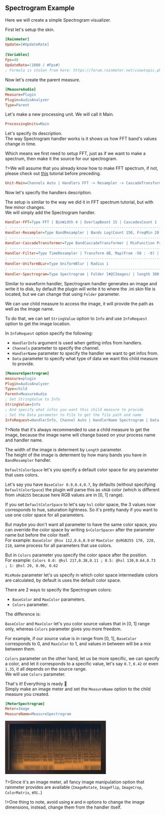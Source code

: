 ## Spectrogram Example

Here we will create a simple Spectrogram visualizer.

First let's setup the skin.

```ini
[Rainmeter]
Update=[#UpdateRate]

[Variables]
Fps=40
UpdateRate=(1000 / #Fps#)
; Formula is stolen from here: https://forum.rainmeter.net/viewtopic.php?t=26831#p140108
```

Now let's create the parent measure.

```ini
[MeasureAudio]
Measure=Plugin
Plugin=AudioAnalyzer
Type=Parent
```

Let's make a new processing unit. We will call it Main.

```ini
ProcessingUnits=Main
```

Let's specify its description.<br/>
The way Spectrogram handler works is it shows us how FFT band's values change in time.

Which means we first need to setup FFT, just as if we want to make a spectrum, then make it the source for our spectrogram.

?>We will assume that you already know how to make FFT spectrum, if not, please check out [this](/docs/usage-examples/fft-spectrum.md) tutorial before preceding.

```ini
Unit-Main=Channels Auto | Handlers FFT -> Resampler -> CascadeTransformer -> Filter -> UniformBLur -> Spectrogram | Filter none
```

Now let's specify the handlers description.

The setup is similar to the way we did it in FFT spectrum tutorial, but with few minor changes.<br/>
We will simply add the Spectrogram handler.

```ini
Handler-FFT=Type FFT | BinWidth 4 | OverlapBoost 15 | CascadesCount 1 | WindowFunction Hann
; --------------------------------------------------------------------------------------
Handler-Resampler=Type BandResampler | Bands Log(Count 150, FreqMin 20, FreqMax 20000) | CubicInterpolation true
; --------------------------------------------------------------------------------------
Handler-CascadeTransformer=Type BandCascadeTransformer | MixFunction Product | MinWeight 0.01 | TargetWeight 2
; --------------------------------------------------------------------------------------
Handler-Filter=Type TimeResampler | Transform dB, Map(From -50 : -0) | Attack 20 | Decay 5
; --------------------------------------------------------------------------------------
Handler-UniformBLur=Type UniformBlur | Radius 1
; --------------------------------------------------------------------------------------
Handler-Spectrogram=Type Spectrogram | Folder [#@]Images/ | length 300 | UpdateRate 28.5 | SilenceThreshold -70 | Stationary false | BorderSize 1 | DefaultColorSpace sRGB255 | MixMode sRGB | FadingRatio 0.2 | BorderColor 255, 171, 92 | Colors 0.0: @hsl 217,0.38,0.11 ; 1: @hsl 29, 0.96, 0.62
```

Similar to waveform handler, Spectrogram handler generates an image and write it to disk, by default the plugin will write it to where the .ini skin file is located, but we can change that using `Folder` parameter.

We can use child measure to access the image, it will provide the path as well as the image name.

To do that, we can set `StringValue` option to `Info` and use `InfoRequest` option to get the image location.

In `InfoRequest` option specify the following:

- `HandlerInfo` argument is used when getting infos from handlers.
- `Channels` parameter to specify the channel.
- `HandlerName` parameter to specify the handler we want to get infos from.
- `Data` parameter to specify what type of data we want this child measure to provide.

```ini
[MeasureSpectrogram]
measure=plugin
Plugin=AudioAnalyzer
Type=child
Parent=MeasureAudio
; Set StringValue to Info
StringValue=Info
; And specify what infos you want this child measure to provide
; Set the Data parameter to File to get the file path and name
InfoRequest=HandlerInfo, Channel Auto | HandlerName Spectrogram | Data File
```

?>Note that it's always recommended to use a child measure to get the image, because the image name will change based on your process name and handler name.

The width of the image is determent by `Length` parameter.<br/>
The height of the image is determent by how many bands you have in `BandResampler` handler.

`DefaultColorSpace` let's you specify a default color space for any parameter that uses colors.

Let's say you have `BaseColor 0.9,0.4,0.7`, by defaults (without specifying `DefaultColorSpace`) the plugin will parse this as `sRGB` color (which is different from `sRGB255` because here RGB values are in [0, 1] range).

If you set `DefaultColorSpace` to let's say `hsl` color space, the 3 values now corresponds to hue, saturation lightness. So it's pretty handy if you want to use one color space for all parameters.

But maybe you don't want all parameter to have the same color space, you can override the color space by writing `$<ColorSpace>` after the parameter name but before the color itself.<br/>
For example: `BaseColor @hsv 112,0.6,0.9` or `MaxColor @sRGB255 170, 220, 210`, same process for all parameters that use colors.

But in `Colors` parameter you specify the color space after the position.<br/>
For example: `Colors 0.0: @hsl 217,0.38,0.11 ; 0.5: @hsl 130,0.64,0.73 ; 1: @hsl 29, 0.96, 0.62`

`MixMode` parameter let's us specify in which color space intermediate colors are calculated, by default is uses the default color space.

There are 2 ways to specify the Spectrogram colors:

- `BaseColor` and `MaxColor` parameters.
- `Colors` parameter.

The difference is:

`BaseColor` and `MaxColor` let's you color source values that in [0, 1] range only, whereas `Colors` parameter gives you more freedom.

For example, if our source value is in range from [0, 1], `BaseColor` corresponds to 0, and `MaxColor` to 1, and values in between will be a mix between them.

`Colors` parameter on the other hand, let us be more specific, we can specify a color, and let it corresponds to a specific value, let's say `0.7`, `0.42` or even `1.35`, it all depends on the source range.<br/>
We will use `Colors` parameter.

That's it! Everything is ready :tada:<br/>
Simply make an image meter and set the `MeasureName` option to the child measure you created.

```ini
[MeterSpectrogram]
Meter=Image
MeasureName=MeasureSpectrogram
```

<img src="docs\usage-examples\resources\spectrogram.png" title="Spectrogram visualizer" />

?>Since it's an image meter, all fancy image manipulation option that rainmeter provides are available (`ImageRotate`, `ImageFlip`, `ImageCrop`, `ColorMatrix`, etc..)

!>One thing to note, avoid using `W` and `H` options to change the image dimensions, instead, change them from the handler itself.
